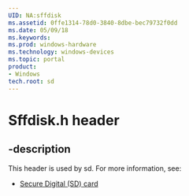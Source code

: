 ```yaml
---
UID: NA:sffdisk
ms.assetid: 0ffe1314-78d0-3840-8dbe-bec79732f0dd
ms.date: 05/09/18
ms.keywords: 
ms.prod: windows-hardware
ms.technology: windows-devices
ms.topic: portal
product:
- Windows
tech.root: sd
---
```


# Sffdisk.h header


## -description


This header is used by sd. For more information, see:

- [Secure Digital (SD) card](../_sd/index.md)
